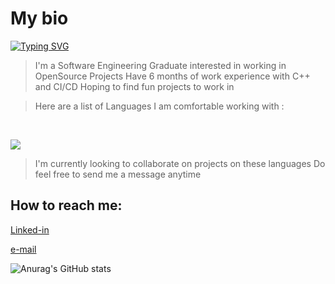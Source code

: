 # **My bio**

<a href="https://git.io/typing-svg"><img src="https://readme-typing-svg.demolab.com?font=Times&weight=900&size=30&duration=1500&pause=1000&color=F7F5D1&center=true&multiline=false&random=false&width=435&lines=Nice+to+meet+you.;I'm+Alfred+Augustine" alt="Typing SVG" /></a>
>I'm a Software Engineering Graduate interested in working in OpenSource Projects
>Have 6 months of work experience with C++ and CI/CD
>Hoping to find fun projects to work in

>Here are a list of Languages I am comfortable working with :
<br />
<p align="left">
  <a href="https://skillicons.dev">
    <img src="https://skillicons.dev/icons?i=git,c,cpp,vim,py,arduino,bash,powershell" />
  </a>
</p>

>I'm currently looking to collaborate on projects on these languages
>Do feel free to send me a message anytime

## How to reach me:

<a href="https://in.linkedin.com/in/alfred-augustine-13405517b">Linked-in</a>

<a href="alfi.george@gmail.com">e-mail</a>

![Anurag's GitHub stats](https://github-readme-stats.vercel.app/api?username=AsbestosLampshade&hide=contribs,prs)
<!--
**AsbestosLampshade/AsbestosLampshade** is a ✨ _special_ ✨ repository because its `README.md` (this file) appears on your GitHub profile.

Here are some ideas to get you started:

- 🔭 I’m currently working on ...
- 🌱 I’m currently learning ...
- 👯 I’m looking to collaborate on ...
- 🤔 I’m looking for help with ...
- 💬 Ask me about ...
- 📫 How to reach me: ...
- 😄 Pronouns: ...
- ⚡ Fun fact: ...
-->
